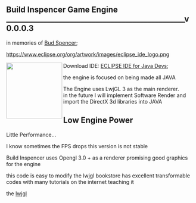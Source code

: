 ## Build Inspencer Game Engine ________________________________________________v0.0.0.3  
  in memories of [Bud Spencer](https://en.wikipedia.org/wiki/Bud_Spencer);
  
  https://www.eclipse.org/org/artwork/images/eclipse_ide_logo.png
  

  <img align="left" height="150em" src="https://www.eclipse.org/org/artwork/images/eclipse_ide_logo.png"/>
  
  
  Download IDE: [ECLIPSE IDE for Java Devs](https://www.eclipse.org/downloads/);  
  
  
  the engine is focused on being made all JAVA
  
The Engine uses LwjGL 3 as the main renderer.  
in the future I will implement Software Render and import the DirectX 3d libraries into JAVA

## Low Engine Power

Little Performance...  
  
I know sometimes the FPS drops this version is not stable  

Build Inspencer uses Opengl 3.0 + as a renderer promising good graphics for the engine

  this code is easy to modify the lwjgl bookstore has excellent transformable codes with many tutorials on the internet teaching it
  
  the [lwjgl](https://www.lwjgl.org/guide)
